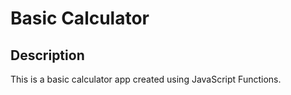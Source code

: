 # Basic Calculator

## Description

This is a basic calculator app created using JavaScript Functions.
